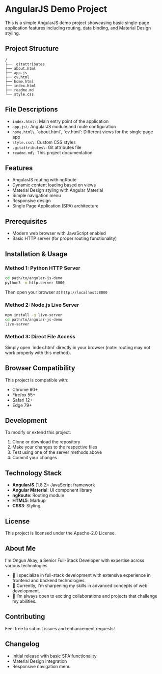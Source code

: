 # AngularJS Demo Project

This is a simple AngularJS demo project showcasing basic single-page application features including routing, data binding, and Material Design styling.

## Project Structure

```
/
├── .gitattributes
├── about.html
├── app.js
├── cv.html
├── home.html
├── index.html
├── readme.md
└── style.css
```

## File Descriptions

- `index.html\`: Main entry point of the application
- `app.js\`: AngularJS module and route configuration
- `home.html\`, \`about.html\`, \`cv.html\`: Different views for the single page app
- `style.css\`: Custom CSS styles
- `.gitattributes\`: Git attributes file
- `readme.md\`: This project documentation

## Features

- AngularJS routing with ngRoute
- Dynamic content loading based on views
- Material Design styling with Angular Material
- Simple navigation menu
- Responsive design
- Single Page Application (SPA) architecture

## Prerequisites

- Modern web browser with JavaScript enabled
- Basic HTTP server (for proper routing functionality)

## Installation & Usage

### Method 1: Python HTTP Server

```bash
cd path/to/angular-js-demo
python3 -m http.server 8000
```

Then open your browser at `http://localhost:8000`

### Method 2: Node.js Live Server

```bash
npm install -g live-server
cd path/to/angular-js-demo
live-server
```

### Method 3: Direct File Access

Simply open \`index.html\` directly in your browser (note: routing may not work properly with this method).

## Browser Compatibility

This project is compatible with:
- Chrome 60+
- Firefox 55+
- Safari 12+
- Edge 79+

## Development

To modify or extend this project:

1. Clone or download the repository
2. Make your changes to the respective files
3. Test using one of the server methods above
4. Commit your changes

## Technology Stack

- **AngularJS** (1.8.2): JavaScript framework
- **Angular Material**: UI component library
- **ngRoute**: Routing module
- **HTML5**: Markup
- **CSS3**: Styling

## License

This project is licensed under the Apache-2.0 License.

## About Me

I'm Ongun Akay, a Senior Full-Stack Developer with expertise across various technologies.

- 👀 I specialize in full-stack development with extensive experience in frontend and backend technologies.
- 🌱 Currently, I'm sharpening my skills in advanced concepts of web development.
- 💞️ I’m always open to exciting collaborations and projects that challenge my abilities.

## Contributing

Feel free to submit issues and enhancement requests!

## Changelog

- Initial release with basic SPA functionality
- Material Design integration
- Responsive navigation menu